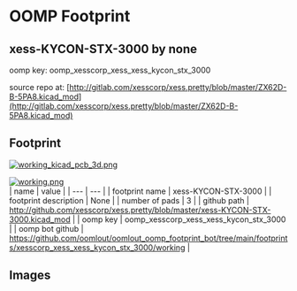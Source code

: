 # OOMP Footprint  
## xess-KYCON-STX-3000  by none  
  
oomp key: oomp_xesscorp_xess_xess_kycon_stx_3000  
  
source repo at: [http://gitlab.com/xesscorp/xess.pretty/blob/master/ZX62D-B-5PA8.kicad_mod](http://gitlab.com/xesscorp/xess.pretty/blob/master/ZX62D-B-5PA8.kicad_mod)  
## Footprint  
  
[![working_kicad_pcb_3d.png](working_kicad_pcb_3d_600.png)](working_kicad_pcb_3d.png)  
  
[![working.png](working_600.png)](working.png)  
| name | value | 
| --- | --- | 
| footprint name | xess-KYCON-STX-3000 | 
| footprint description | None | 
| number of pads | 3 | 
| github path | http://github.com/xesscorp/xess.pretty/blob/master/xess-KYCON-STX-3000.kicad_mod | 
| oomp key | oomp_xesscorp_xess_xess_kycon_stx_3000 | 
| oomp bot github | https://github.com/oomlout/oomlout_oomp_footprint_bot/tree/main/footprints/xesscorp_xess_xess_kycon_stx_3000/working | 
## Images  
